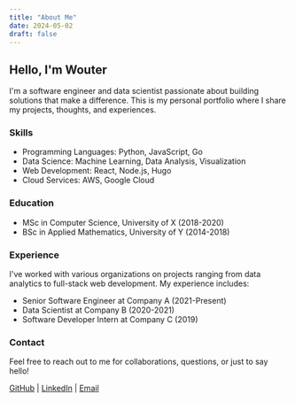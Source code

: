 ```yaml
---
title: "About Me"
date: 2024-05-02
draft: false
---
```


## Hello, I'm Wouter

I'm a software engineer and data scientist passionate about building solutions that make a difference. This is my personal portfolio where I share my projects, thoughts, and experiences.

### Skills

- Programming Languages: Python, JavaScript, Go
- Data Science: Machine Learning, Data Analysis, Visualization
- Web Development: React, Node.js, Hugo
- Cloud Services: AWS, Google Cloud

### Education

- MSc in Computer Science, University of X (2018-2020)
- BSc in Applied Mathematics, University of Y (2014-2018)

### Experience

I've worked with various organizations on projects ranging from data analytics to full-stack web development. My experience includes:

- Senior Software Engineer at Company A (2021-Present)
- Data Scientist at Company B (2020-2021)
- Software Developer Intern at Company C (2019)

### Contact

Feel free to reach out to me for collaborations, questions, or just to say hello!

[GitHub](https://github.com/whaverals) | [LinkedIn](https://linkedin.com/in/wouter-haverals) | [Email](mailto:youremail@example.com)
